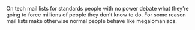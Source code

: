 On tech mail lists for standards people with no power debate what they’re going to force millions of people they don’t know to do. For some reason mail lists make otherwise normal people behave like megalomaniacs.

